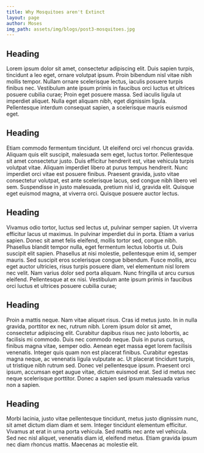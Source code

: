 ```yaml
---
title: Why Mosquitoes aren't Extinct
layout: page
author: Moses
img_path: assets/img/blogs/post3-mosquitoes.jpg
---
```


## Heading

Lorem ipsum dolor sit amet, consectetur adipiscing elit. Duis sapien turpis, tincidunt a leo eget, ornare volutpat ipsum. Proin bibendum nisl vitae nibh mollis tempor. Nullam ornare scelerisque lectus, iaculis posuere turpis finibus nec. Vestibulum ante ipsum primis in faucibus orci luctus et ultrices posuere cubilia curae; Proin eget posuere massa. Sed iaculis ligula ut imperdiet aliquet. Nulla eget aliquam nibh, eget dignissim ligula. Pellentesque interdum consequat sapien, a scelerisque mauris euismod eget.

## Heading

Etiam commodo fermentum tincidunt. Ut eleifend orci vel rhoncus gravida. Aliquam quis elit suscipit, malesuada sem eget, luctus tortor. Pellentesque sit amet consectetur justo. Duis efficitur hendrerit est, vitae vehicula turpis volutpat vitae. Aliquam imperdiet libero at purus tempus hendrerit. Nunc imperdiet orci vitae est posuere finibus. Praesent gravida, justo vitae consectetur volutpat, est ante scelerisque lacus, sed congue nibh libero vel sem. Suspendisse in justo malesuada, pretium nisl id, gravida elit. Quisque eget euismod magna, at viverra orci. Quisque posuere auctor lectus.

## Heading

Vivamus odio tortor, luctus sed lectus ut, pulvinar semper sapien. Ut viverra efficitur lacus ut maximus. In pulvinar imperdiet dui in porta. Etiam a varius sapien. Donec sit amet felis eleifend, mollis tortor sed, congue nibh. Phasellus blandit tempor nulla, eget fermentum lectus lobortis ut. Duis suscipit elit sapien. Phasellus at nisi molestie, pellentesque enim id, semper mauris. Sed suscipit eros scelerisque congue bibendum. Fusce mollis, arcu eget auctor ultricies, risus turpis posuere diam, vel elementum nisl lorem nec velit. Nam varius dolor sed porta aliquam. Nunc fringilla ut arcu cursus eleifend. Pellentesque at ex nisi. Vestibulum ante ipsum primis in faucibus orci luctus et ultrices posuere cubilia curae;

## Heading

Proin a mattis neque. Nam vitae aliquet risus. Cras id metus justo. In in nulla gravida, porttitor ex nec, rutrum nibh. Lorem ipsum dolor sit amet, consectetur adipiscing elit. Curabitur dapibus risus nec justo lobortis, ac facilisis mi commodo. Duis nec commodo neque. Duis in purus cursus, finibus magna vitae, semper odio. Aenean eget massa eget lorem facilisis venenatis. Integer quis quam non est placerat finibus. Curabitur egestas magna neque, ac venenatis ligula vulputate ac. Ut placerat tincidunt turpis, ut tristique nibh rutrum sed. Donec vel pellentesque ipsum. Praesent orci ipsum, accumsan eget augue vitae, dictum euismod erat. Sed id metus nec neque scelerisque porttitor. Donec a sapien sed ipsum malesuada varius non a sapien.

## Heading

Morbi lacinia, justo vitae pellentesque tincidunt, metus justo dignissim nunc, sit amet dictum diam diam et sem. Integer tincidunt elementum efficitur. Vivamus at erat in urna porta vehicula. Sed mattis nec ante vel vehicula. Sed nec nisl aliquet, venenatis diam id, eleifend metus. Etiam gravida ipsum nec diam rhoncus mattis. Maecenas ac molestie elit.

